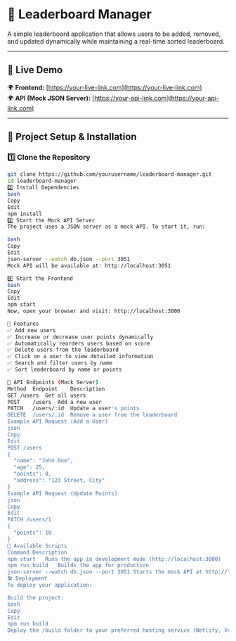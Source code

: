# 📌 Leaderboard Manager  
A simple leaderboard application that allows users to be added, removed, and updated dynamically while maintaining a real-time sorted leaderboard.

---

## 🚀 Live Demo  
🌍 **Frontend:** [https://your-live-link.com](https://your-live-link.com)  
🌍 **API (Mock JSON Server):** [https://your-api-link.com](https://your-api-link.com)  

---

## 📂 Project Setup & Installation  

### 1️⃣ Clone the Repository  
```bash
git clone https://github.com/yourusername/leaderboard-manager.git
cd leaderboard-manager
2️⃣ Install Dependencies
bash
Copy
Edit
npm install
3️⃣ Start the Mock API Server
The project uses a JSON server as a mock API. To start it, run:

bash
Copy
Edit
json-server --watch db.json --port 3051
Mock API will be available at: http://localhost:3051

4️⃣ Start the Frontend
bash
Copy
Edit
npm start
Now, open your browser and visit: http://localhost:3000

🎯 Features
✅ Add new users
✅ Increase or decrease user points dynamically
✅ Automatically reorders users based on score
✅ Delete users from the leaderboard
✅ Click on a user to view detailed information
✅ Search and filter users by name
✅ Sort leaderboard by name or points

📌 API Endpoints (Mock Server)
Method	Endpoint	Description
GET	/users	Get all users
POST	/users	Add a new user
PATCH	/users/:id	Update a user's points
DELETE	/users/:id	Remove a user from the leaderboard
Example API Request (Add a User)
json
Copy
Edit
POST /users
{
  "name": "John Doe",
  "age": 25,
  "points": 0,
  "address": "123 Street, City"
}
Example API Request (Update Points)
json
Copy
Edit
PATCH /users/1
{
  "points": 10
}
📌 Available Scripts
Command	Description
npm start	Runs the app in development mode (http://localhost:3000)
npm run build	Builds the app for production
json-server --watch db.json --port 3051	Starts the mock API at http://localhost:3051
🛠 Deployment
To deploy your application:

Build the project:
bash
Copy
Edit
npm run build
Deploy the /build folder to your preferred hosting service (Netlify, Vercel, GitHub Pages, etc.).